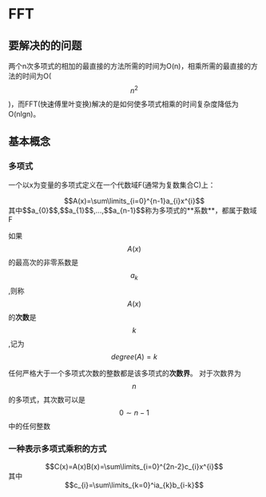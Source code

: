 # FFT

## 要解决的的问题

两个n次多项式的相加的最直接的方法所需的时间为O\(n\)，相乘所需的最直接的方法的时间为O\($$n^2$$\)，而FFT\(快速傅里叶变换\)解决的是如何使多项式相乘的时间复杂度降低为O\(nlgn\)。

## 基本概念

### 多项式

一个以x为变量的多项式定义在一个代数域F\(通常为复数集合C\)上： 
 
<center>$$A(x)=\sum\limits_{i=0}^{n-1}a_{i}x^{i}$$</center>
其中$$a_{0}$$,$$a_{1}$$,...,$$a_{n-1}$$称为多项式的**系数**，都属于数域F

如果$$A(x)$$的最高次的非零系数是$$a_{k}$$,则称$$A(x)$$的**次数**是$$k$$,记为 $$degree(A)=k$$

任何严格大于一个多项式次数的整数都是该多项式的**次数界**。
对于次数界为$$n$$的多项式，其次数可以是$${0}\sim{n-1}$$中的任何整数

### 一种表示多项式乘积的方式

<center>$$C(x)=A(x)B(x)=\sum\limits_{i=0}^{2n-2}c_{i}x^{i}$$</center>
其中
<center>$$c_{i}=\sum\limits_{k=0}^ia_{k}b_{i-k}$$</center>




